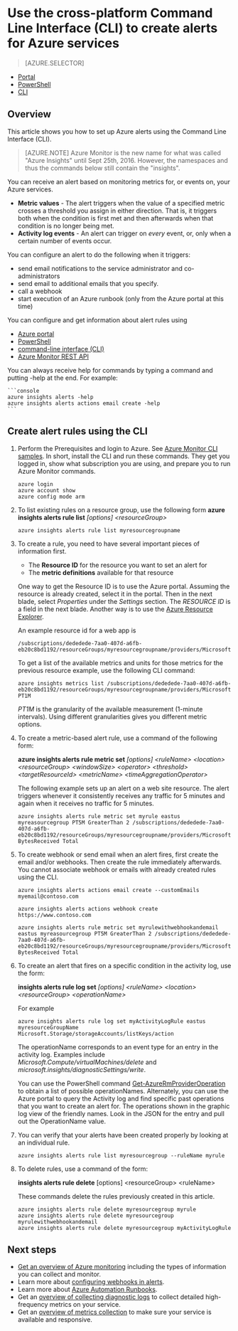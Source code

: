 <properties
    pageTitle="Use the cross-platform Command Line Interface (CLI) to create alerts for Azure services | Microsoft Azure"
    description="Use the command line interface to create Azure alerts, which can trigger notifications or automation when the conditions you specify are met."
    authors="rboucher"
    manager="carolz"
    editor=""
    services="monitoring-and-diagnostics"
    documentationCenter="monitoring-and-diagnostics"/>

<tags
    ms.service="monitoring-and-diagnostics"
    ms.workload="na"
    ms.tgt_pltfrm="na"
    ms.devlang="na"
    ms.topic="article"
    ms.date="10/24/2016"
    ms.author="robb"/>

# <a name="use-the-cross-platform-command-line-interface-cli-to-create-alerts-for-azure-services"></a>Use the cross-platform Command Line Interface (CLI) to create alerts for Azure services

> [AZURE.SELECTOR]
- [Portal](insights-alerts-portal.md)
- [PowerShell](insights-alerts-powershell.md)
- [CLI](insights-alerts-command-line-interface.md)

## <a name="overview"></a>Overview

This article shows you how to set up Azure alerts using the Command Line Interface (CLI).

>[AZURE.NOTE] Azure Monitor is the new name for what was called "Azure Insights" until Sept 25th, 2016. However, the namespaces and thus the commands below still contain the "insights".

You can receive an alert based on monitoring metrics for, or events on, your Azure services.

- **Metric values** - The alert triggers when the value of a specified metric crosses a threshold you assign in either direction. That is, it triggers both when the condition is first met and then afterwards when that condition is no longer being met.    
- **Activity log events** - An alert can trigger on *every* event, or, only when a certain number of events occur.

You can configure an alert to do the following when it triggers:

- send email notifications to the service administrator and co-administrators
- send email to additional emails that you specify.
- call a webhook
- start execution of an Azure runbook (only from the Azure portal at this time)

You can configure and get information about alert rules using

- [Azure portal](insights-alerts-portal.md)
- [PowerShell](insights-alerts-powershell.md)
- [command-line interface (CLI)](insights-alerts-command-line-interface.md)
- [Azure Monitor REST API](https://msdn.microsoft.com/library/azure/dn931945.aspx)


You can always receive help for commands by typing a command and putting -help at the end. For example:

    ```console
    azure insights alerts -help
    azure insights alerts actions email create -help
    ```

## <a name="create-alert-rules-using-the-cli"></a>Create alert rules using the CLI

1. Perform the Prerequisites and login to Azure. See [Azure Monitor CLI samples](insights-cli-samples.md). In short, install the CLI and run these commands. They get you logged in, show what subscription you are using, and prepare you to run Azure Monitor commands.


    ```console
    azure login
    azure account show
    azure config mode arm

    ```

2.  To list existing rules on a resource group, use the following form **azure insights alerts rule list** *[options] &lt;resourceGroup&gt;*

    ```console
    azure insights alerts rule list myresourcegroupname

    ```
3. To create a rule, you need to have several important pieces of information first.
    - The **Resource ID** for the resource you want to set an alert for
    - The **metric definitions** available for that resource

    One way to get the Resource ID is to use the Azure portal. Assuming the resource is already created, select it in the portal. Then in the next blade, select *Properties* under the *Settings* section. The *RESOURCE ID* is a field in the next blade. Another way is to use the [Azure Resource Explorer](https://resources.azure.com/).

    An example resource id for a web app is

    ```console
    /subscriptions/dededede-7aa0-407d-a6fb-eb20c8bd1192/resourceGroups/myresourcegroupname/providers/Microsoft.Web/sites/mywebsitename
    ```

    To get a list of the available metrics and units for those metrics for the previous resource example, use the following CLI command:  

    ```console
    azure insights metrics list /subscriptions/dededede-7aa0-407d-a6fb-eb20c8bd1192/resourceGroups/myresourcegroupname/providers/Microsoft.Web/sites/mywebsitename PT1M
    ```

    _PT1M_ is the granularity of the available measurement (1-minute intervals). Using different granularities gives you different metric options.


4. To create a metric-based alert rule, use a command of the following form:

    **azure insights alerts rule metric set** *[options] &lt;ruleName&gt; &lt;location&gt; &lt;resourceGroup&gt; &lt;windowSize&gt; &lt;operator&gt; &lt;threshold&gt; &lt;targetResourceId&gt; &lt;metricName&gt; &lt;timeAggregationOperator&gt;*

    The following example sets up an alert on a web site resource. The alert triggers whenever it consistently receives any traffic for 5 minutes and again when it receives no traffic for 5 minutes.

    ```console
    azure insights alerts rule metric set myrule eastus myreasourcegroup PT5M GreaterThan 2 /subscriptions/dededede-7aa0-407d-a6fb-eb20c8bd1192/resourceGroups/myresourcegroupname/providers/Microsoft.Web/sites/mywebsitename BytesReceived Total

    ```

5. To create webhook or send email when an alert fires, first create the email and/or webhooks. Then create the rule immediately afterwards. You cannot associate webhook or emails with already created rules using the CLI.

    ```console
    azure insights alerts actions email create --customEmails myemail@contoso.com

    azure insights alerts actions webhook create https://www.contoso.com

    azure insights alerts rule metric set myrulewithwebhookandemail eastus myreasourcegroup PT5M GreaterThan 2 /subscriptions/dededede-7aa0-407d-a6fb-eb20c8bd1192/resourceGroups/myresourcegroupname/providers/Microsoft.Web/sites/mywebsitename BytesReceived Total
    ```


6. To create an alert that fires on a specific condition in the activity log, use the form:

    **insights alerts rule log set** *[options] &lt;ruleName&gt; &lt;location&gt; &lt;resourceGroup&gt; &lt;operationName&gt;*

    For example

    ```console
    azure insights alerts rule log set myActivityLogRule eastus myresourceGroupName Microsoft.Storage/storageAccounts/listKeys/action
    ```

    The operationName corresponds to an event type for an entry in the activity log. Examples include *Microsoft.Compute/virtualMachines/delete* and *microsoft.insights/diagnosticSettings/write*.

    You can use the PowerShell command [Get-AzureRmProviderOperation](https://msdn.microsoft.com/library/mt603720.aspx) to obtain a list of possible operationNames. Alternately, you can use the Azure portal to query the Activity log and find specific past operations that you want to create an alert for. The operations shown in the graphic log view of the friendly names. Look in the JSON for the entry and pull out the OperationName value.   

7. You can verify that your alerts have been created properly by looking at an individual rule.

    ```console
    azure insights alerts rule list myresourcegroup --ruleName myrule
    ```

8. To delete rules, use a command of the form:

    **insights alerts rule delete** [options] &lt;resourceGroup&gt; &lt;ruleName&gt;

    These commands delete the rules previously created in this article.

    ```console
    azure insights alerts rule delete myresourcegroup myrule
    azure insights alerts rule delete myresourcegroup myrulewithwebhookandemail
    azure insights alerts rule delete myresourcegroup myActivityLogRule
    ```



## <a name="next-steps"></a>Next steps

* [Get an overview of Azure monitoring](monitoring-overview.md) including the types of information you can collect and monitor.
* Learn more about [configuring webhooks in alerts](insights-webhooks-alerts.md).
* Learn more about [Azure Automation Runbooks](..\automation\automation-starting-a-runbook.md).
* Get an [overview of collecting diagnostic logs](monitoring-overview-of-diagnostic-logs.md) to collect detailed high-frequency metrics on your service.
* Get an [overview of metrics collection](insights-how-to-customize-monitoring.md) to make sure your service is available and responsive.

